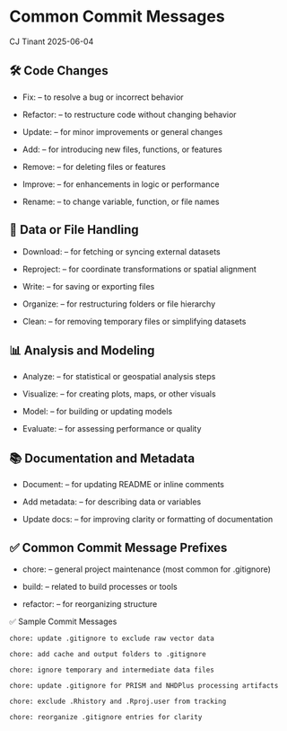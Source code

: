 Common Commit Messages
================
CJ Tinant
2025-06-04

## 🛠️ Code Changes

- Fix: – to resolve a bug or incorrect behavior

- Refactor: – to restructure code without changing behavior

- Update: – for minor improvements or general changes

- Add: – for introducing new files, functions, or features

- Remove: – for deleting files or features

- Improve: – for enhancements in logic or performance

- Rename: – to change variable, function, or file names

## 📁 Data or File Handling

- Download: – for fetching or syncing external datasets

- Reproject: – for coordinate transformations or spatial alignment

- Write: – for saving or exporting files

- Organize: – for restructuring folders or file hierarchy

- Clean: – for removing temporary files or simplifying datasets

## 📊 Analysis and Modeling

- Analyze: – for statistical or geospatial analysis steps

- Visualize: – for creating plots, maps, or other visuals

- Model: – for building or updating models

- Evaluate: – for assessing performance or quality

## 📚 Documentation and Metadata

- Document: – for updating README or inline comments

- Add metadata: – for describing data or variables

- Update docs: – for improving clarity or formatting of documentation

## ✅ Common Commit Message Prefixes

- chore: – general project maintenance (most common for .gitignore)

- build: – related to build processes or tools

- refactor: – for reorganizing structure

✅ Sample Commit Messages

    chore: update .gitignore to exclude raw vector data

    chore: add cache and output folders to .gitignore

    chore: ignore temporary and intermediate data files

    chore: update .gitignore for PRISM and NHDPlus processing artifacts

    chore: exclude .Rhistory and .Rproj.user from tracking

    chore: reorganize .gitignore entries for clarity
